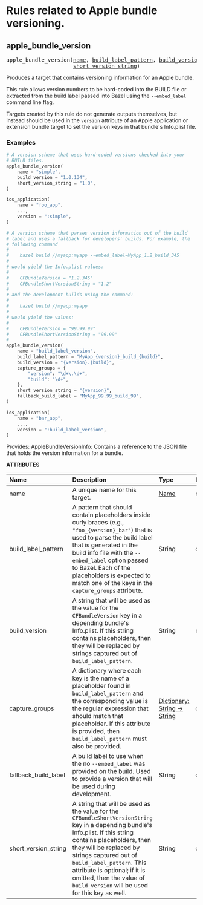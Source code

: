 <!-- Generated with Stardoc, Do Not Edit! -->

# Rules related to Apple bundle versioning.
<a id="#apple_bundle_version"></a>

## apple_bundle_version

<pre>
apple_bundle_version(<a href="#apple_bundle_version-name">name</a>, <a href="#apple_bundle_version-build_label_pattern">build_label_pattern</a>, <a href="#apple_bundle_version-build_version">build_version</a>, <a href="#apple_bundle_version-capture_groups">capture_groups</a>, <a href="#apple_bundle_version-fallback_build_label">fallback_build_label</a>,
                     <a href="#apple_bundle_version-short_version_string">short_version_string</a>)
</pre>


Produces a target that contains versioning information for an Apple bundle.

This rule allows version numbers to be hard-coded into the BUILD file or
extracted from the build label passed into Bazel using the `--embed_label`
command line flag.

Targets created by this rule do not generate outputs themselves, but instead
should be used in the `version` attribute of an Apple application or extension
bundle target to set the version keys in that bundle's Info.plist file.

### Examples

```python
# A version scheme that uses hard-coded versions checked into your
# BUILD files.
apple_bundle_version(
    name = "simple",
    build_version = "1.0.134",
    short_version_string = "1.0",
)

ios_application(
    name = "foo_app",
    ...,
    version = ":simple",
)

# A version scheme that parses version information out of the build
# label and uses a fallback for developers' builds. For example, the
# following command
#
#    bazel build //myapp:myapp --embed_label=MyApp_1.2_build_345
#
# would yield the Info.plist values:
#
#    CFBundleVersion = "1.2.345"
#    CFBundleShortVersionString = "1.2"
#
# and the development builds using the command:
#
#    bazel build //myapp:myapp
#
# would yield the values:
#
#    CFBundleVersion = "99.99.99"
#    CFBundleShortVersionString = "99.99"
#
apple_bundle_version(
    name = "build_label_version",
    build_label_pattern = "MyApp_{version}_build_{build}",
    build_version = "{version}.{build}",
    capture_groups = {
        "version": "\d+\.\d+",
        "build": "\d+",
    },
    short_version_string = "{version}",
    fallback_build_label = "MyApp_99.99_build_99",
)

ios_application(
    name = "bar_app",
    ...,
    version = ":build_label_version",
)
```

Provides:
  AppleBundleVersionInfo: Contains a reference to the JSON file that holds the
      version information for a bundle.


**ATTRIBUTES**


| Name  | Description | Type | Mandatory | Default |
| :------------- | :------------- | :------------- | :------------- | :------------- |
| <a id="apple_bundle_version-name"></a>name |  A unique name for this target.   | <a href="https://bazel.build/docs/build-ref.html#name">Name</a> | required |  |
| <a id="apple_bundle_version-build_label_pattern"></a>build_label_pattern |  A pattern that should contain placeholders inside curly braces (e.g., <code>"foo_{version}_bar"</code>) that is used to parse the build label that is generated in the build info file with the <code>--embed_label</code> option passed to Bazel. Each of the placeholders is expected to match one of the keys in the <code>capture_groups</code> attribute.   | String | optional | "" |
| <a id="apple_bundle_version-build_version"></a>build_version |  A string that will be used as the value for the <code>CFBundleVersion</code> key in a depending bundle's Info.plist. If this string contains placeholders, then they will be replaced by strings captured out of <code>build_label_pattern</code>.   | String | required |  |
| <a id="apple_bundle_version-capture_groups"></a>capture_groups |  A dictionary where each key is the name of a placeholder found in <code>build_label_pattern</code> and the corresponding value is the regular expression that should match that placeholder. If this attribute is provided, then <code>build_label_pattern</code> must also be provided.   | <a href="https://bazel.build/docs/skylark/lib/dict.html">Dictionary: String -> String</a> | optional | {} |
| <a id="apple_bundle_version-fallback_build_label"></a>fallback_build_label |  A build label to use when the no <code>--embed_label</code> was provided on the build. Used to provide a version that will be used during development.   | String | optional | "" |
| <a id="apple_bundle_version-short_version_string"></a>short_version_string |  A string that will be used as the value for the <code>CFBundleShortVersionString</code> key in a depending bundle's Info.plist. If this string contains placeholders, then they will be replaced by strings captured out of <code>build_label_pattern</code>. This attribute is optional; if it is omitted, then the value of <code>build_version</code> will be used for this key as well.   | String | optional | "" |


